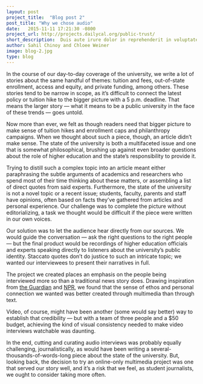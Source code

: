 ```yaml
---
layout: post
project_title:  "Blog post 2"
post_title: "Why we chose audio"
date:   2015-11-11 17:21:30 -0800
project_url: http://projects.dailycal.org/public-trust/
short_description:  Duis aute irure dolor in reprehenderit in voluptate velit esse cillum dolore eu fugiat nulla pariatur. Excepteur sint occaecat cupidatat non proident, sunt in culpa qui officia deserunt mollit anim id est laborum
author: Sahil Chinoy and Chloee Weiner
image: blog-2.jpg
type: blog
---
```

In the course of our day-to-day coverage of the university, we write a lot of stories about the same handful of themes: tuition and fees, out-of-state enrollment, access and equity, and private funding, among others. These stories tend to be narrow in scope, as it’s difficult to connect the latest policy or tuition hike to the bigger picture with a 5 p.m. deadline. That means the larger story — what it means to be a public university in the face of these trends — goes untold.

Now more than ever, we felt as though readers need that bigger picture to make sense of tuition hikes and enrollment caps and philanthropy campaigns. When we thought about such a piece, though, an article didn’t make sense. The state of the university is both a multifaceted issue and one that is somewhat philosophical, brushing up against even broader questions about the role of higher education and the state’s responsibility to provide it.

Trying to distill such a complex topic into an article meant either paraphrasing the subtle arguments of academics and researchers who spend most of their time thinking about these matters, or assembling a list of direct quotes from said experts. Furthermore, the state of the university is not a novel topic or a recent issue; students, faculty, parents and staff have opinions, often based on facts they’ve gathered from articles and personal experience. Our challenge was to complete the picture without editorializing, a task we thought would be difficult if the piece were written in our own voices.

Our solution was to let the audience hear directly from our sources. We would guide the conversation — ask the right questions to the right people — but the final product would be recordings of higher education officials and experts speaking directly to listeners about the university’s public identity. Staccato quotes don’t do justice to such an intricate topic; we wanted our interviewees to present their narratives in full.

The project we created places an emphasis on the people being interviewed more so than a traditional news story does. Drawing inspiration from [the Guardian](http://www.theguardian.com/world/interactive/2013/nov/01/snowden-nsa-files-surveillance-revelations-decoded) and [NPR](http://apps.npr.org/life-after-death/), we found that the sense of ethos and personal connection we wanted was better created through multimedia than through text.

Video, of course, might have been another (some would say better) way to establish that credibility — but with a team of three people and a $50 budget, achieving the kind of visual consistency needed to make video interviews watchable was daunting.

In the end, cutting and curating audio interviews was probably equally challenging, journalistically, as would have been writing a several-thousands-of-words-long piece about the state of the university. But, looking back, the decision to try an online-only multimedia project was one that served our story well, and it’s a risk that we feel, as student journalists, we ought to consider taking more often.
